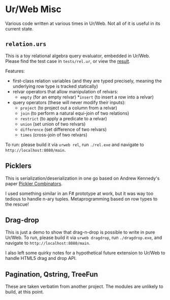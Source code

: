 # Ur/Web Misc

Various code written at various times in Ur/Web. Not all of it is
useful in its current state.

## `relation.urs`

This is a toy relational algebra query evaluator, embedded in
Ur/Web. Please find the test case in `tests/rel.ur`, or view the
[result](tests/rel.html).

Features:

* first-class relation variables (and they are typed precisely,
  meaning the underlying row type is tracked statically)
* relvar operators that allow manipulation of relvars:
  * `empty` (for an empty relvar)
  *`insert` (to insert a row into a relvar)  
* query operators (these will never modify their inputs):
  * `project` (to project out a column from a relvar)
  * `join` (to perform a natural equi-join of two relations)
  * `restrict` (to apply a predicate to a relvar)
  * `union` (set union of two relvars)
  * `difference` (set difference of two relvars)
  * `times` (cross-join of two relvars)

To run: please build it via `urweb rel`, run `./rel.exe` and navigate
to `http://localhost:8080/main`.

## Picklers

This is serialization/deserialization in one go based on Andrew
Kennedy's paper [Pickler Combinators](https://www.microsoft.com/en-us/research/publication/functional-pearl-pickler-combinators/).

I used something similar in an F# prototype at work, but it was way
too tedious to handle n-ary tuples. Metaprogramming based on row types
to the rescue!

## Drag-drop

This is just a demo to show that drag-n-drop is possible to write in
pure Ur/Web. To run, please build it via `urweb dragdrop`, run
`./dragdrop.exe`, and navigate to `http://localhost:8080/main`.

I also left some quirky notes for a hypothetical future extension to
Ur/Web to handle HTML5 drag and drop API.

## Pagination, Qstring, TreeFun

These are taken verbatim from another project. The modules are
unlikely to build, at this point.
